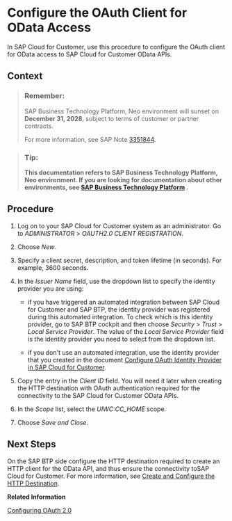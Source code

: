 <!-- loio0ac0dc9b3f3e4a07ba64cbac74a23327 -->

# Configure the OAuth Client for OData Access

In SAP Cloud for Customer, use this procedure to configure the OAuth client for OData access to SAP Cloud for Customer OData APIs.



## Context

> ### Remember:  
> SAP Business Technology Platform, Neo environment will sunset on **December 31, 2028**, subject to terms of customer or partner contracts.
> 
> For more information, see SAP Note [3351844](https://me.sap.com/notes/3351844).

> ### Tip:  
> **This documentation refers to SAP Business Technology Platform, Neo environment. If you are looking for documentation about other environments, see [SAP Business Technology Platform](https://help.sap.com/docs/btp/sap-business-technology-platform/sap-business-technology-platform?version=Cloud) .**



## Procedure

1.  Log on to your SAP Cloud for Customer system as an administrator. Go to *ADMINISTRATOR* \> *OAUTH2.0 CLIENT REGISTRATION*.

2.  Choose *New*.

3.  Specify a client secret, description, and token lifetime \(in seconds\). For example, 3600 seconds.

4.  In the *Issuer Name* field, use the dropdown list to specify the identity provider you are using:

    -   if you have triggered an automated integration between SAP Cloud for Customer and SAP BTP, the identity provider was registered during this automated integration. To check which is this identity provider, go to SAP BTP cockpit and then choose *Security* \> *Trust* \> *Local Service Provider*. The value of the *Local Service Provider* field is the identity provider you need to select from the dropdown list.

    -   if you don't use an automated integration, use the identity provider that you created in the document [Configure OAuth Identity Provider in SAP Cloud for Customer](configure-oauth-identity-provider-in-sap-cloud-for-customer-ba893b5.md).


5.  Copy the entry in the *Client ID* field. You will need it later when creating the HTTP destination with OAuth authentication required for the connectivity to the SAP Cloud for Customer OData APIs.

6.  In the *Scope* list, select the *UIWC:CC\_HOME* scope.

7.  Choose *Save and Close*.




## Next Steps

On the SAP BTP side configure the HTTP destination required to create an HTTP client for the OData API, and thus ensure the connectivity toSAP Cloud for Customer. For more information, see [Create and Configure the HTTP Destination](create-and-configure-the-http-destination-9292948.md).

**Related Information**  


[Configuring OAuth 2.0](https://help.sap.com/viewer/65de2977205c403bbc107264b8eccf4b/Cloud/en-US/7e658b3e4cea4a79b035d0f1d2798c1f.html)

